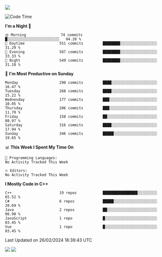 ![](https://komarev.com/ghpvc/?username=lilpidgey&color=red)
<!--START_SECTION:waka-->
![Code Time](http://img.shields.io/badge/Code%20Time-1%2C491%20hrs%2018%20mins-blue)

**I'm a Night 🦉** 

```text
🌞 Morning                74 commits          █░░░░░░░░░░░░░░░░░░░░░░░░   04.20 % 
🌆 Daytime                551 commits         ████████░░░░░░░░░░░░░░░░░   31.29 % 
🌃 Evening                587 commits         ████████░░░░░░░░░░░░░░░░░   33.33 % 
🌙 Night                  549 commits         ████████░░░░░░░░░░░░░░░░░   31.18 % 
```
📅 **I'm Most Productive on Sunday** 

```text
Monday                   290 commits         ████░░░░░░░░░░░░░░░░░░░░░   16.47 % 
Tuesday                  268 commits         ████░░░░░░░░░░░░░░░░░░░░░   15.22 % 
Wednesday                177 commits         ███░░░░░░░░░░░░░░░░░░░░░░   10.05 % 
Thursday                 206 commits         ███░░░░░░░░░░░░░░░░░░░░░░   11.70 % 
Friday                   158 commits         ██░░░░░░░░░░░░░░░░░░░░░░░   08.97 % 
Saturday                 316 commits         ████░░░░░░░░░░░░░░░░░░░░░   17.94 % 
Sunday                   346 commits         █████░░░░░░░░░░░░░░░░░░░░   19.65 % 
```


📊 **This Week I Spent My Time On** 

```text
💬 Programming Languages: 
No Activity Tracked This Week

🔥 Editors: 
No Activity Tracked This Week
```

**I Mostly Code in C++** 

```text
C++                      19 repos            ████████████████░░░░░░░░░   65.52 % 
C#                       6 repos             █████░░░░░░░░░░░░░░░░░░░░   20.69 % 
Java                     2 repos             ██░░░░░░░░░░░░░░░░░░░░░░░   06.90 % 
JavaScript               1 repo              █░░░░░░░░░░░░░░░░░░░░░░░░   03.45 % 
Vue                      1 repo              █░░░░░░░░░░░░░░░░░░░░░░░░   03.45 % 
```




 Last Updated on 26/02/2024 18:39:43 UTC
<!--END_SECTION:waka-->
![](https://hit.yhype.me/github/profile?user_id=42968544)
![](https://komarev.com/ghpvc/?lilpidgey)

